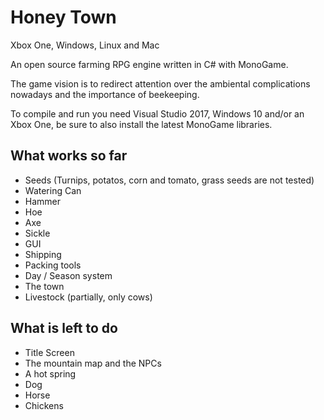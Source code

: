 # Honey Town
Xbox One, Windows, Linux and Mac

An open source farming RPG engine written in C# with MonoGame.

The game vision is to redirect attention over the ambiental complications nowadays and the importance of beekeeping.

To compile and run you need Visual Studio 2017, Windows 10 and/or an Xbox One, be sure to also install the latest MonoGame libraries.

## What works so far
* Seeds (Turnips, potatos, corn and tomato, grass seeds are not tested)
* Watering Can
* Hammer
* Hoe
* Axe
* Sickle
* GUI 
* Shipping
* Packing tools
* Day / Season system
* The town
* Livestock (partially, only cows)

## What is left to do
* Title Screen
* The mountain map and the NPCs
* A hot spring
* Dog
* Horse
* Chickens




